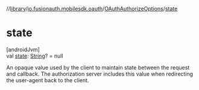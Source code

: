 //[library](../../../index.md)/[io.fusionauth.mobilesdk.oauth](../index.md)/[OAuthAuthorizeOptions](index.md)/[state](state.md)

# state

[androidJvm]\
val [state](state.md): [String](https://kotlinlang.org/api/core/kotlin-stdlib/kotlin/-string/index.html)? = null

An opaque value used by the client to maintain state between the request and callback. The authorization server includes this value when redirecting the user-agent back to the client.
